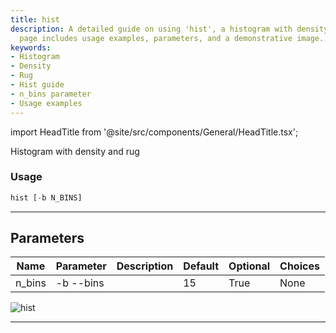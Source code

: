 ```yaml
---
title: hist
description: A detailed guide on using 'hist', a histogram with density and rug. This
  page includes usage examples, parameters, and a demonstrative image.
keywords:
- Histogram
- Density
- Rug
- Hist guide
- n_bins parameter
- Usage examples
---
```


import HeadTitle from '@site/src/components/General/HeadTitle.tsx';

<HeadTitle title="economy /qa/hist - Reference | OpenBB Terminal Docs" />

Histogram with density and rug

### Usage

```python wordwrap
hist [-b N_BINS]
```

---

## Parameters

| Name | Parameter | Description | Default | Optional | Choices |
| ---- | --------- | ----------- | ------- | -------- | ------- |
| n_bins | -b  --bins |  | 15 | True | None |

![hist](https://user-images.githubusercontent.com/46355364/154306947-aaba936a-ac07-40e2-a5a6-bf1fab460cd0.png)

---
